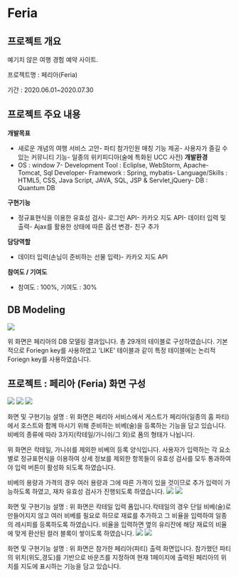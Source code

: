 # Feria
## 프로젝트 개요
예기치 않은 여행 경험 예약 사이트.


프로젝트명 : 페리아(Feria) 

기간 : 2020.06.01~2020.07.30  

## 프로젝트 주요 내용 

 **개발목표**
- 새로운 개념의 여행 서비스 고안- 파티 참가인원 매칭 기능 제공- 사용자가 즐길 수 있는 커뮤니티 기능- 일종의 위키피디아(술에 특화된 UCC 사전)
**개발환경**
- OS : window 7- Development Tool : Ecliplse, WebStorm, Apache-Tomcat, Sql Developer- Framework : Spring, mybatis- Language/Skills : HTML5, CSS, Java Script, JAVA, SQL, JSP &amp; Servlet,jQuery- DB : Quantum DB

**구현기능**
- 정규표현식을 이용한 유효성 검사- 로그인 API- 카카오 지도 API- 데이터 입력 및 출력- Ajax를 활용한 상태에 따른 옵션 변경- 친구 추가

**담당역할**
- 데이터 입력(손님이 준비하는 선물 입력)- 카카오 지도 API

**참여도 / 기여도**
- 참여도 : 100%, 기여도 : 30% 


## DB Modeling

![](images/image8.png)
 
 위 화면은 페리아의 DB 모델링 결과입니다. 총 29개의 테이블로 구성하였습니다. 기본적으로 Foriegn key를 사용하였고 'LIKE' 테이블과 같이 특정 테이블에는 논리적 Foriegn key를 사용하였습니다. 
 
## **프로젝트**  **:**  **페리아** **(Feria)** 화면 구성

 ![](images/image1.png) 
 ![](images/image2.png) ![](images/image3.png) 

 화면 및 구현기능 설명 : 위 화면은 페리아 서비스에서 게스트가 페리아(일종의 홈 파티)에서 호스트와 함께 마시기 위해 준비하는 비베(술)을 등록하는 기능을 담고 있습니다.  비베의 종류에 따라 3가지(칵테일/가니쉬/그 외)로 폼의 형태가 나뉩니다. 

위 화면은 칵테일, 가니쉬를 제외한 비베의 등록 양식입니다. 사용자가 입력하는 각 요소 별로 정규표현식을 이용하여 상세 정보를 제외한 항목들이 유효성 검사를 모두 통과하여야 입력 버튼이 활성화 되도록 하였습니다.

비베의 용량과 가격의 경우 여러 용량과 그에 따른 가격이 있을 것이므로 추가 입력이 가능하도록 하였고, 재차 유효성 검사가 진행되도록 하였습니다. 
 ![](images/image4.png) 
 ![](images/image5.png) 
 
 화면 및 구현기능 설명 : 위 화면은 칵테일 입력 폼입니다.칵테일의 경우 단일 비베(술)로 만들어지지 않고 여러 비베를 필요로 하므로 재료를 추가하고 그 비율을 입력하여 일종의 레시피를 등록하도록 하였습니다. 비율을 입력하면 옆의 유리잔에 해당 재료의 비율에 맞게 환산된 컬러 블록이 쌓이도록 하였습니다. 
 ![](images/image6.png) 
![](images/image7.png)

 화면 및 구현기능 설명 : 위 화면은 참가한 페리아(파티) 출력 화면입니다. 참가했던 파티의 위치(위도,경도)를 기반으로 바운즈를 지정하여 현재 1페이지에 출력된 페리아의 위치를 지도에 표시하는 기능을 담고 있습니다. 
 
